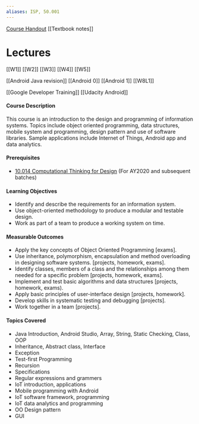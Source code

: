 ```yaml
---
aliases: ISP, 50.001
---
```


[Course Handout](https://docs.google.com/document/d/1UwOEHwjA18vm4vhfzTBcV6qRlVub2DHofblT_BcInSU/edit)
[[Textbook notes]]

# Lectures
[[W1]]
[[W2]]
[[W3]]
[[W4]]
[[W5]]


[[Android Java revision]]
[[Android 0]]
[[Android 1]]
[[W8L1]]

[[Google Developer Training]]
[[Udacity Android]]

#### Course Description

This course is an introduction to the design and programming of information systems. Topics include object oriented programming, data structures, mobile system and programming, design pattern and use of software libraries. Sample applications include Internet of Things, Android app and data analytics.

#### Prerequisites

-   [10.014 Computational Thinking for Design](https://sutd.edu.sg/Admissions/Undergraduate/Unique-Curriculum/Freshmore-Subjects/Computational-Thinking-for-Design) (For AY2020 and subsequent batches)

#### Learning Objectives

-   Identify and describe the requirements for an information system.
-   Use object-oriented methodology to produce a modular and testable design.
-   Work as part of a team to produce a working system on time.

#### Measurable Outcomes

-   Apply the key concepts of Object Oriented Programming [exams].
-   Use inheritance, polymorphism, encapsulation and method overloading in designing software systems. [projects, homework, exams].
-   Identify classes, members of a class and the relationships among them needed for a specific problem [projects, homework, exams].
-   Implement and test basic algorithms and data structures [projects, homework, exams).
-   Apply basic principles of user-interface design [projects, homework].
-   Develop skills in systematic testing and debugging [projects].
-   Work together in a team [projects].

#### Topics Covered

-   Java Introduction, Android Studio, Array, String, Static Checking, Class, OOP
-   Inheritance, Abstract class, Interface
-   Exception
-   Test-first Programming
-   Recursion
-   Specifications
-   Regular expressions and grammers
-   IoT introduction, applications
-   Mobile programming with Android
-   IoT software framework, programming
-   IoT data analytics and programming
-   OO Design pattern
-   GUI

